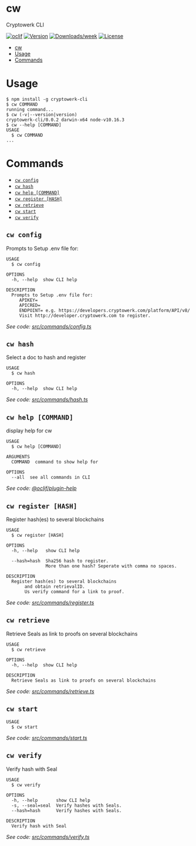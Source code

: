 # cw

Cryptowerk CLI

[![oclif](https://img.shields.io/badge/cli-oclif-brightgreen.svg)](https://oclif.io)
[![Version](https://img.shields.io/npm/v/cw.svg)](https://npmjs.org/package/cw)
[![Downloads/week](https://img.shields.io/npm/dw/cw.svg)](https://npmjs.org/package/cw)
[![License](https://img.shields.io/npm/l/cw.svg)](https://github.com/i001962/cw/blob/master/package.json)

<!-- toc -->
* [cw](#cw)
* [Usage](#usage)
* [Commands](#commands)
<!-- tocstop -->

# Usage

<!-- usage -->
```sh-session
$ npm install -g cryptowerk-cli
$ cw COMMAND
running command...
$ cw (-v|--version|version)
cryptowerk-cli/0.0.2 darwin-x64 node-v10.16.3
$ cw --help [COMMAND]
USAGE
  $ cw COMMAND
...
```
<!-- usagestop -->

# Commands

<!-- commands -->
* [`cw config`](#cw-config)
* [`cw hash`](#cw-hash)
* [`cw help [COMMAND]`](#cw-help-command)
* [`cw register [HASH]`](#cw-register-hash)
* [`cw retrieve`](#cw-retrieve)
* [`cw start`](#cw-start)
* [`cw verify`](#cw-verify)

## `cw config`

Prompts to Setup .env file for:

```
USAGE
  $ cw config

OPTIONS
  -h, --help  show CLI help

DESCRIPTION
  Prompts to Setup .env file for:
     APIKEY= 
     APICRED=  
     ENDPOINT= e.g. https://developers.cryptowerk.com/platform/API/v8/
     Visit http://developer.cryptowerk.com to register.
```

_See code: [src/commands/config.ts](https://github.com/i001962/cw/blob/v0.0.2/src/commands/config.ts)_

## `cw hash`

Select a doc to hash and register

```
USAGE
  $ cw hash

OPTIONS
  -h, --help  show CLI help
```

_See code: [src/commands/hash.ts](https://github.com/i001962/cw/blob/v0.0.2/src/commands/hash.ts)_

## `cw help [COMMAND]`

display help for cw

```
USAGE
  $ cw help [COMMAND]

ARGUMENTS
  COMMAND  command to show help for

OPTIONS
  --all  see all commands in CLI
```

_See code: [@oclif/plugin-help](https://github.com/oclif/plugin-help/blob/v2.2.3/src/commands/help.ts)_

## `cw register [HASH]`

Register hash(es) to several blockchains 

```
USAGE
  $ cw register [HASH]

OPTIONS
  -h, --help   show CLI help

  --hash=hash  Sha256 hash to register.
               More than one hash? Seperate with comma no spaces.

DESCRIPTION
  Register hash(es) to several blockchains 
       and obtain retrievalID. 
       Us verify command for a link to proof.
```

_See code: [src/commands/register.ts](https://github.com/i001962/cw/blob/v0.0.2/src/commands/register.ts)_

## `cw retrieve`

Retrieve Seals as link to proofs on several blockchains

```
USAGE
  $ cw retrieve

OPTIONS
  -h, --help  show CLI help

DESCRIPTION
  Retrieve Seals as link to proofs on several blockchains
```

_See code: [src/commands/retrieve.ts](https://github.com/i001962/cw/blob/v0.0.2/src/commands/retrieve.ts)_

## `cw start`

```
USAGE
  $ cw start
```

_See code: [src/commands/start.ts](https://github.com/i001962/cw/blob/v0.0.2/src/commands/start.ts)_

## `cw verify`

Verify hash with Seal

```
USAGE
  $ cw verify

OPTIONS
  -h, --help       show CLI help
  -s, --seal=seal  Verify hashes with Seals.
  --hash=hash      Verify hashes with Seals.

DESCRIPTION
  Verify hash with Seal
```

_See code: [src/commands/verify.ts](https://github.com/i001962/cw/blob/v0.0.2/src/commands/verify.ts)_
<!-- commandsstop -->
